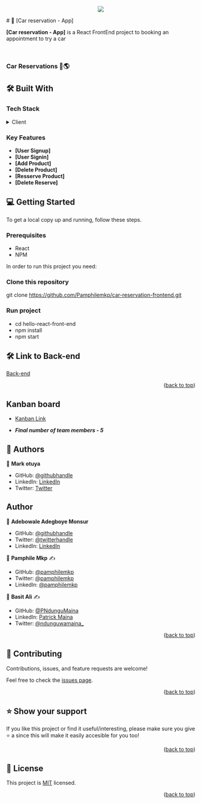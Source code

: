 <a name="readme-top"></a>


<div align="center">

  ![](https://img.shields.io/badge/Microverse-blueviolet)
  <br/>

</div>
# 📖 [Car reservation - App] <a name="about-project"></a>

**[Car reservation - App]** is a React FrontEnd project to booking an appointment to try a car


  <br/>

  <h3><b>Car Reservations 👋🌎</b></h3>

</div>


## 🛠 Built With <a name="built-with"></a>

### Tech Stack <a name="tech-stack"></a>

<details>
  <summary>Client</summary>
  <ul>
    <li><a href="https://reactjs.org/">React</a></li>
  </ul>
   <ul>
    <li><a href="https://redux.js.org/">Redux</a></li>
  </ul>
</details>

### Key Features <a name="key-features"></a>

- **[User Signup]**
- **[User Signin]**
- **[Add Product]**
- **[Delete Product]**
- **[Resserve Product]**
- **[Delete Reserve]**


## 💻 Getting Started <a name="getting-started"></a>

To get a local copy up and running, follow these steps.

### Prerequisites
- React
- NPM

In order to run this project you need:

### Clone this repository
git clone https://github.com/Pamphilemkp/car-reservation-frontend.git

### Run project
- cd hello-react-front-end
- npm install
- npm start
## 🛠 Link to Back-end <a name="built-with"></a>
[Back-end](https://github.com/Pamphilemkp/car-reservation)


<p align="right">(<a href="#readme-top">back to top</a>)</p>

## Kanban board
- [Kanban Link](https://github.com/users/Pamphilemkp/projects/3/views/1)

- ***Final number of team members - 5***

## 👥 Authors <a name="authors"></a>

👤 **Mark otuya**

- GitHub: [@githubhandle](https://github.com/markotuya0)
- LinkedIn: [LinkedIn](https://www.linkedin.com/in/mark-otuya)
- Twitter: [Twitter](https://twitter.com/mark_anthonny)

## Author

👤 **Adebowale Adegboye Monsur**

- GitHub: [@githubhandle](https://github.com/ademibowale)
- Twitter: [@twitterhandle](https://twitter.com/Ademibowale1)
- LinkedIn: [LinkedIn](https://www.linkedin.com/in/adebowale-adegboye-143568221/)

👤 **Pamphile Mkp** :writing_hand:

- GitHub:   [@pamphilemkp](https://github.com/pamphilemkp)
- Twitter:  [@pamphilemkp](https://Twitter.com/PamphileMusonda)
- LinkedIn: [@pamphilemkp](https://www.linkedin.com/in/pamphile-musonda)


👤 **Basit Ali** :writing_hand:

- GitHub: [@PNdunguMaina](https://github.com/PNdunguMaina)
- LinkedIn: [Patrick Maina](https://www.linkedin.com/in/pndungumaina/)
- Twitter: [@ndunguwamaina_](https://twitter.com/ndunguwamaina_)
<p align="right">(<a href="#readme-top">back to top</a>)</p>

## 🤝 Contributing <a name="contributing"></a>

Contributions, issues, and feature requests are welcome!

Feel free to check the [issues page](../../issues/).

<p align="right">(<a href="#readme-top">back to top</a>)</p>


## ⭐️ Show your support <a name="support"></a>

If you like this project or find it useful/interesting, please make sure you give ⭐️ a since this will make it easily accesible for you too!

<p align="right">(<a href="#readme-top">back to top</a>)</p>

## 📝 License <a name="license"></a>

This project is [MIT](./MIT.md) licensed.

<p align="right">(<a href="#readme-top">back to top</a>)</p>